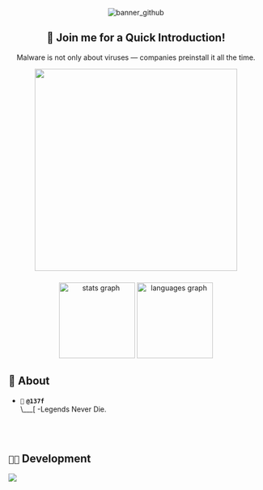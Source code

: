 <div align="center">

![banner_github](https://github.com/user-attachments/assets/fde74915-7406-4971-be46-35b62e64cf49)

## 🍭 Join me for a Quick Introduction!
Malware is not only about viruses — companies preinstall it all the time.

<img src="https://github.com/0x00G/0x00G/assets/114768995/57f8f052-65ef-42db-972e-ce773ef93f51" width="400" />

</div>

###

<div align="center">
  <img src="https://github-readme-stats.vercel.app/api?username=137f&show_icons=true&hide_title=false&hide_rank=false&include_all_commits=true&count_private=true&disable_animations=false&theme=dracula&locale=en&hide_border=false" height="150" alt="stats graph"  />
  <img src="https://github-readme-stats.vercel.app/api/top-langs?locale=en&hide_title=false&layout=compact&card_width=320&langs_count=5&theme=dracula&hide_border=false&username=137f" height="150" alt="languages graph"  />
</div>

###

## 🚨 About

- `💉` **`@137f`**<br>
\\___[ -Legends Never Die.<br>
<br>
&nbsp;&nbsp;&nbsp;&nbsp;&nbsp;&nbsp;&nbsp;

## `👨‍💻` Development
[![](https://skillicons.dev/icons?i=c,cpp,cs,python,js,bash,powershell,neovim,vim,visualstudio,vscode,arch,windows)](https://skillicons.dev)
<p align="center">
</p>

